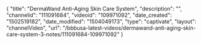{
    "title": "DermaWand Anti-Aging Skin Care System",
    "description": "",
    "channelid": "111091684",
    "videoid": "109971092",
    "date_created": "1502519182",
    "date_modified": "1504049173",
    "type": "captivate",
    "layout": "channelVideo",
    "url": "\/bbbusa-latest-videos\/dermawand-anti-aging-skin-care-system-3-notes\/111091684-109971092"
}